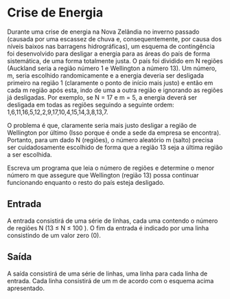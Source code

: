# Crise de Energia

Durante uma crise de energia na Nova Zelândia no inverno passado (causada por uma escassez de chuva e, consequentemente, por causa dos níveis baixos nas barragens hidrográficas), um esquema de contingência foi desenvolvido para desligar a energia para as áreas do país de forma sistemática, de uma forma totalmente justa. O país foi dividido em N regiões (Auckland seria a região número 1 e Wellington a número 13). Um número, m, seria escolhido randomicamente e a energia deveria ser desligada primeiro na região 1 (claramente o ponto de início mais justo) e então em cada m região após esta, indo de uma a outra região e ignorando as regiões já desligadas. Por exemplo, se N = 17 e m = 5, a energia deverá ser desligada em todas as regiões seguindo a seguinte ordem: 1,6,11,16,5,12,2,9,17,10,4,15,14,3,8,13,7.

O problema é que, claramente seria mais justo desligar a região de Wellington por último (Isso porque é onde a sede da empresa se encontra). Portanto, para um dado N (regiões), o número aleatório m (salto) precisa ser cuidadosamente escolhido de forma que a região 13 seja a última região a ser escolhida.

Escreva um programa que leia o número de regiões e determine o menor número m que assegure que Wellington (região 13) possa continuar funcionando enquanto o resto do país esteja desligado.

## Entrada

A entrada consistirá de uma série de linhas, cada uma contendo o número de regiões N (13 ≤ N ≤ 100 ). O fim da entrada é indicado por uma linha consistindo de um valor zero (0).

## Saída

A saída consistirá de uma série de linhas, uma linha para cada linha de entrada. Cada linha consistirá de um m de acordo com o esquema acima apresentado.

